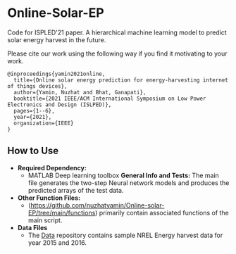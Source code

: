 # Online-Solar-EP
Code for ISPLED'21 paper. A hierarchical machine learning model to predict solar energy harvest in the future.

Please cite our work using the following way if you find it motivating to your work. 
```
@inproceedings{yamin2021online,
  title={Online solar energy prediction for energy-harvesting internet of things devices},
  author={Yamin, Nuzhat and Bhat, Ganapati},
  booktitle={2021 IEEE/ACM International Symposium on Low Power Electronics and Design (ISLPED)},
  pages={1--6},
  year={2021},
  organization={IEEE}
}
```
## How to Use
- **Required Dependency:** 
  - MATLAB Deep learning toolbox
 **General Info and Tests:** The main file generates the two-step Neural network models and produces the predicted arrays of the test data. 
- **Other Function Files:** 
  - (https://github.com/nuzhatyamin/Online-solar-EP/tree/main/functions) primarily contain associated functions of the main script.
- **Data Files** 
  - The [Data](https://github.com/nuzhatyamin/Online-solar-EP/tree/main/data) repository contains sample NREL Energy harvest data for year 2015 and 2016.
